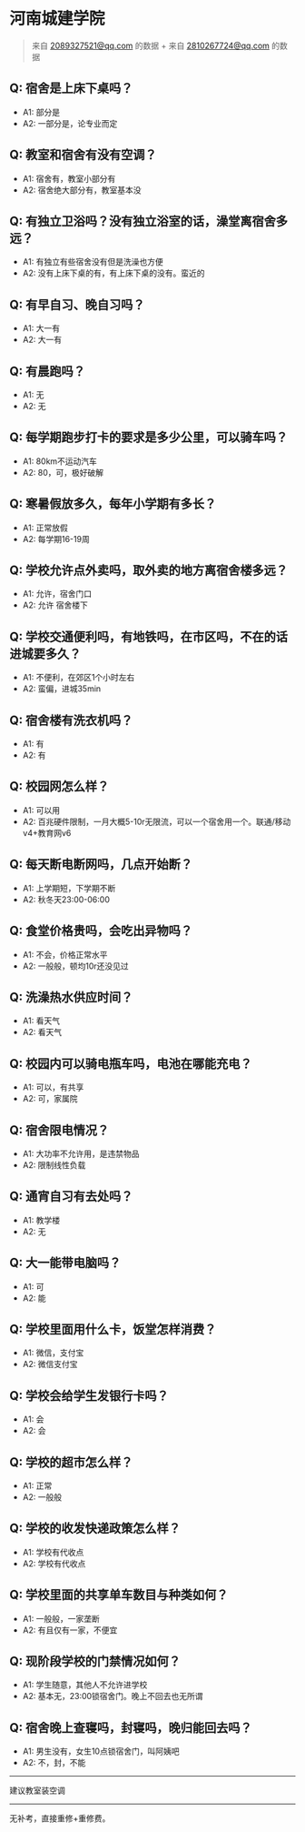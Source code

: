# 河南城建学院
> 来自 2089327521@qq.com 的数据 + 来自 2810267724@qq.com 的数据
## Q: 宿舍是上床下桌吗？
- A1: 部分是
- A2: 一部分是，论专业而定
## Q: 教室和宿舍有没有空调？
- A1: 宿舍有，教室小部分有
- A2: 宿舍绝大部分有，教室基本没
## Q: 有独立卫浴吗？没有独立浴室的话，澡堂离宿舍多远？
- A1: 有独立有些宿舍没有但是洗澡也方便
- A2: 没有上床下桌的有，有上床下桌的没有。蛮近的
## Q: 有早自习、晚自习吗？
- A1: 大一有
- A2: 大一有
## Q: 有晨跑吗？
- A1: 无
- A2: 无
## Q: 每学期跑步打卡的要求是多少公里，可以骑车吗？
- A1: 80km不运动汽车
- A2: 80，可，极好破解
## Q: 寒暑假放多久，每年小学期有多长？
- A1: 正常放假
- A2: 每学期16-19周
## Q: 学校允许点外卖吗，取外卖的地方离宿舍楼多远？
- A1: 允许，宿舍门口
- A2: 允许 宿舍楼下
## Q: 学校交通便利吗，有地铁吗，在市区吗，不在的话进城要多久？
- A1: 不便利，在郊区1个小时左右
- A2: 蛮偏，进城35min
## Q: 宿舍楼有洗衣机吗？
- A1: 有
- A2: 有
## Q: 校园网怎么样？
- A1: 可以用
- A2: 百兆硬件限制，一月大概5-10r无限流，可以一个宿舍用一个。联通/移动v4+教育网v6
## Q: 每天断电断网吗，几点开始断？
- A1: 上学期短，下学期不断
- A2: 秋冬天23:00-06:00
## Q: 食堂价格贵吗，会吃出异物吗？
- A1: 不会，价格正常水平
- A2: 一般般，顿均10r还没见过
## Q: 洗澡热水供应时间？
- A1: 看天气
- A2: 看天气
## Q: 校园内可以骑电瓶车吗，电池在哪能充电？
- A1: 可以，有共享
- A2: 可，家属院
## Q: 宿舍限电情况？
- A1: 大功率不允许用，是违禁物品
- A2: 限制线性负载
## Q: 通宵自习有去处吗？
- A1: 教学楼
- A2: 无
## Q: 大一能带电脑吗？
- A1: 可
- A2: 能
## Q: 学校里面用什么卡，饭堂怎样消费？
- A1: 微信，支付宝
- A2: 微信支付宝
## Q: 学校会给学生发银行卡吗？
- A1: 会
- A2: 会
## Q: 学校的超市怎么样？
- A1: 正常
- A2: 一般般
## Q: 学校的收发快递政策怎么样？
- A1: 学校有代收点
- A2: 学校有代收点
## Q: 学校里面的共享单车数目与种类如何？
- A1: 一般般，一家垄断
- A2: 有且仅有一家，不便宜
## Q: 现阶段学校的门禁情况如何？
- A1: 学生随意，其他人不允许进学校
- A2: 基本无，23:00锁宿舍门。晚上不回去也无所谓
## Q: 宿舍晚上查寝吗，封寝吗，晚归能回去吗？
- A1: 男生没有，女生10点锁宿舍门，叫阿姨吧
- A2: 不，封，不能
***
建议教室装空调
***
无补考，直接重修+重修费。